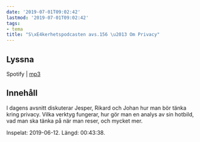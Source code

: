 ```yaml
---
date: '2019-07-01T09:02:42'
lastmod: '2019-07-01T09:02:42'
tags:
- tema
title: "S\xE4kerhetspodcasten avs.156 \u2013 Om Privacy"
---
```

## Lyssna

Spotify \| [mp3](http://traffic.libsyn.com/sakerhetspodcasten/2019-06-13_How_Do_I_Privacy.mp3)

## Innehåll

I dagens avsnitt diskuterar Jesper, Rikard och Johan hur man bör tänka kring privacy.
Vilka verktyg fungerar, hur gör man en analys av sin hotbild, vad man ska tänka på
när man reser, och mycket mer.

Inspelat: 2019-06-12. Längd: 00:43:38.

